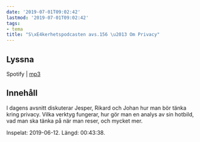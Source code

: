 ```yaml
---
date: '2019-07-01T09:02:42'
lastmod: '2019-07-01T09:02:42'
tags:
- tema
title: "S\xE4kerhetspodcasten avs.156 \u2013 Om Privacy"
---
```

## Lyssna

Spotify \| [mp3](http://traffic.libsyn.com/sakerhetspodcasten/2019-06-13_How_Do_I_Privacy.mp3)

## Innehåll

I dagens avsnitt diskuterar Jesper, Rikard och Johan hur man bör tänka kring privacy.
Vilka verktyg fungerar, hur gör man en analys av sin hotbild, vad man ska tänka på
när man reser, och mycket mer.

Inspelat: 2019-06-12. Längd: 00:43:38.

